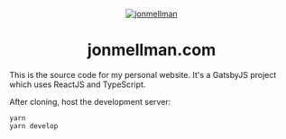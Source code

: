 <p align="center">
  <a href="https://jonmellman.com">
    <img alt="jonmellman" src="https://jonmellman.com/home/icons/icon-72x72.png" />
  </a>
</p>
<h1 align="center">
  jonmellman.com
</h1>

This is the source code for my personal website. It's a GatsbyJS project which uses ReactJS and TypeScript.

After cloning, host the development server:

```
yarn
yarn develop
```
